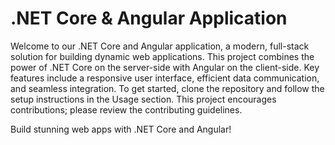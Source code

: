 # .NET Core & Angular Application
Welcome to our .NET Core and Angular application, a modern, full-stack solution for building dynamic web applications. 
This project combines the power of .NET Core on the server-side with Angular on the client-side. Key features include a responsive user interface, efficient data communication, 
and seamless integration. To get started, clone the repository and follow the setup instructions in the Usage section. 
This project encourages contributions; please review the contributing guidelines. 

Build stunning web apps with .NET Core and Angular!

